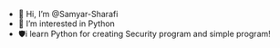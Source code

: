 - 👋 Hi, I’m @Samyar-Sharafi
- 👀 I’m interested in Python 
- 🛡️i learn Python for creating Security program and simple program!

<!---
Samyar-Sharafi/Samyar-Sharafi is a ✨ special ✨ repository because its `README.md` (this file) appears on your GitHub profile.
You can click the Preview link to take a look at your changes.
--->

